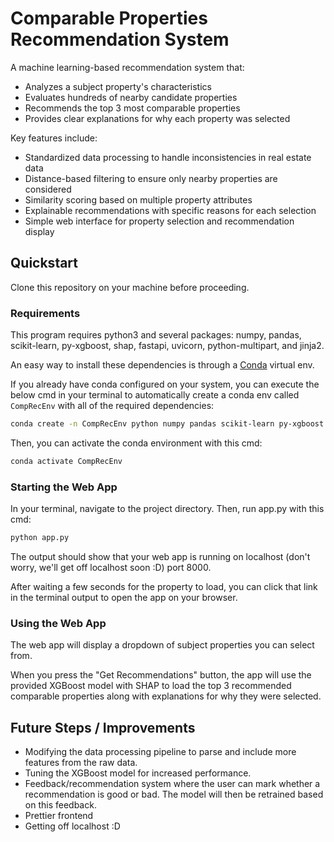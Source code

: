 # Comparable Properties Recommendation System

A machine learning-based recommendation system that:
- Analyzes a subject property's characteristics
- Evaluates hundreds of nearby candidate properties
- Recommends the top 3 most comparable properties
- Provides clear explanations for why each property was selected

Key features include:
- Standardized data processing to handle inconsistencies in real estate data
- Distance-based filtering to ensure only nearby properties are considered
- Similarity scoring based on multiple property attributes
- Explainable recommendations with specific reasons for each selection
- Simple web interface for property selection and recommendation display

## Quickstart
Clone this repository on your machine before proceeding.

### Requirements
This program requires python3 and several packages: numpy, pandas, scikit-learn, 
py-xgboost, shap, fastapi, uvicorn, python-multipart, and jinja2.

An easy way to install these dependencies is through a 
[Conda](https://docs.conda.io/projects/conda/en/latest/user-guide/install/index.html) 
virtual env.

If you already have conda configured on your system, 
you can execute the below cmd in your terminal to automatically create a conda env 
called `CompRecEnv` with all of the required dependencies:

```bash
conda create -n CompRecEnv python numpy pandas scikit-learn py-xgboost shap fastapi uvicorn python-multipart jinja2 -c conda-forge
```

Then, you can activate the conda environment with this cmd:

```bash
conda activate CompRecEnv
```

### Starting the Web App
In your terminal, navigate to the project directory. 
Then, run app.py with this cmd:

```bash
python app.py
```

The output should show that your web app is running on localhost 
(don't worry, we'll get off localhost soon :D) port 8000. 

After waiting a few seconds for the property to load, you can 
click that link in the terminal output to open the app on your 
browser.

### Using the Web App
The web app will display a dropdown of subject properties you can select from. 

When you press the "Get Recommendations" button, the app will use the provided 
XGBoost model with SHAP to load the top 3 recommended comparable properties 
along with explanations for why they were selected.

## Future Steps / Improvements
- Modifying the data processing pipeline to parse and include more features 
from the raw data.
- Tuning the XGBoost model for increased performance.
- Feedback/recommendation system where the user can mark whether a recommendation 
is good or bad. The model will then be retrained based on this feedback.
- Prettier frontend
- Getting off localhost :D


